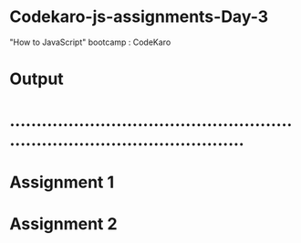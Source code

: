 # Codekaro-js-assignments-Day-3
"How to JavaScript" bootcamp : CodeKaro

# Output
# .................................................................................................
# Assignment 1


# Assignment 2


